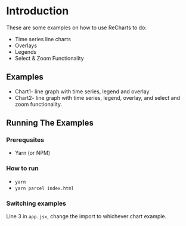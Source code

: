# Introduction

These are some examples on how to use ReCharts to do:

* Time series line charts
* Overlays
* Legends
* Select & Zoom Functionality

## Examples

* Chart1- line graph with time series, legend and overlay
* Chart2- line graph with time series, legend, overlay, and select and zoom functionality.

## Running The Examples

### Prerequsites

* Yarn (or NPM)

### How to run

* `yarn`
* `yarn parcel index.html`

### Switching examples

Line 3 in `app.jsx`, change the import to whichever chart example.
